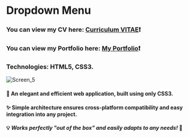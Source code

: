 # Dropdown Menu #
### You can view my CV here: [Curriculum VITAE](https://zorger27.github.io)❗️ ###
### You can view my Portfolio here: [My Portfolio](https://Zorin.Expert)❗️ ###
### Technologies: HTML5, CSS3. ###
![Screen_5](https://user-images.githubusercontent.com/30940416/182244397-7b8facd7-496a-45ab-8e11-ec87efa68ef5.gif)

#### 🔽 An elegant and efficient web application, built using only CSS3. ####
#### ✨ Simple architecture ensures cross-platform compatibility and easy integration into any project. ####
#### 💡 *Works perfectly "out of the box" and easily adapts to any needs!* 🚀 ####